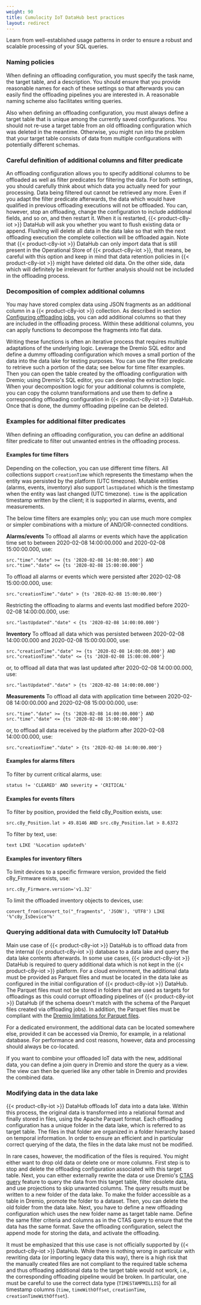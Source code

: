 ```yaml
---
weight: 90
title: Cumulocity IoT DataHub best practices
layout: redirect
---
```


Learn from well-established usage patterns in order to ensure a robust and scalable processing of your SQL queries.

### Naming policies

When defining an offloading configuration, you must specify the task name, the target table, and a description. You should ensure that you provide reasonable names for each of these settings so that afterwards you can easily find the offloading pipelines you are interested in. A reasonable naming scheme also facilitates writing queries.

Also when defining an offloading configuration, you must always define a target table that is unique among the currently saved configurations. You should not re-use a target table from an old offloading configuration which was deleted in the meantime. Otherwise, you might run into the problem that your target table consists of data from multiple configurations with potentially different schemas.

### Careful definition of additional columns and filter predicate

An offloading configuration allows you to specify additional columns to be offloaded as well as filter predicates for filtering the data. For both settings, you should carefully think about which data you actually need for your processing. Data being filtered out cannot be retrieved any more. Even if you adapt the filter predicate afterwards, the data which would have qualified in previous offloading executions will not be offloaded. You can, however, stop an offloading, change the configuration to include additional fields, and so on, and then restart it. When it is restarted, {{< product-c8y-iot >}} DataHub will ask you whether you want to flush existing data or append. Flushing will delete all data in the data lake so that with the next offloading execution the complete collection will be offloaded again. Note that {{< product-c8y-iot >}} DataHub can only import data that is still present in the Operational Store of {{< product-c8y-iot >}}, that means, be careful with this option and keep in mind that data retention policies in {{< product-c8y-iot >}} might have deleted old data. On the other side, data which will definitely be irrelevant for further analysis should not be included in the offloading process.

### Decomposition of complex additional columns

You may have stored complex data using JSON fragments as an additional column in a {{< product-c8y-iot >}} collection. As described in section [Configuring offloading jobs](/datahub/working-with-datahub/#configuring-offloading-jobs), you can add additional columns so that they are included in the offloading process. Within these additional columns, you can apply functions to decompose the fragments into flat data.

Writing these functions is often an iterative process that requires multiple adaptations of the underlying logic. Leverage the Dremio SQL editor and define a dummy offloading configuration which moves a small portion of the data into the data lake for testing purposes. You can use the filter predicate to retrieve such a portion of the data; see below for time filter examples. Then you can open the table created by the offloading configuration with Dremio; using Dremio's SQL editor, you can develop the extraction logic. When your decomposition logic for your additional columns is complete, you can copy the column transformations and use them to define a corresponding offloading configuration in {{< product-c8y-iot >}} DataHub. Once that is done, the dummy offloading pipeline can be deleted.

### Examples for additional filter predicates

When defining an offloading configuration, you can define an additional filter predicate to filter out unwanted entries in the offloading process.

#### Examples for time filters

Depending on the collection, you can use different time filters. All collections support `creationTime` which represents the timestamp when the entity was persisted by the platform (UTC timezone). Mutable entities (alarms, events, inventory) also support `lastUpdated` which is the timestamp when the entity was last changed (UTC timezone). `time` is the application timestamp written by the client; it is supported in alarms, events, and measurements.

The below time filters are examples only; you can use much more complex or simpler combinations with a mixture of AND/OR-connected conditions.

**Alarms/events**
To offload all alarms or events which have the application time set to between 2020-02-08 14:00:00.000 and 2020-02-08 15:00:00.000, use:

```
src."time"."date" >= {ts '2020-02-08 14:00:00.000'} AND
src."time"."date" <= {ts '2020-02-08 15:00:00.000'}
```
To offload all alarms or events which were persisted after 2020-02-08 15:00:00.000, use:

```
src."creationTime"."date" > {ts '2020-02-08 15:00:00.000'}
```
Restricting the offloading to alarms and events last modified before 2020-02-08 14:00:00.000, use:
```
src."lastUpdated"."date" < {ts '2020-02-08 14:00:00.000'}
```
**Inventory**
To offload all data which was persisted between 2020-02-08 14:00:00.000 and 2020-02-08 15:00:00.000, use:
```
src."creationTime"."date" >= {ts '2020-02-08 14:00:00.000'} AND
src."creationTime"."date" <= {ts '2020-02-08 15:00:00.000'}
```
or, to offload all data that was last updated after 2020-02-08 14:00:00.000, use:
```
src."lastUpdated"."date" > {ts '2020-02-08 14:00:00.000'}
```

**Measurements**
To offload all data with application time between 2020-02-08 14:00:00.000 and 2020-02-08 15:00:00.000, use:
```
src."time"."date" >= {ts '2020-02-08 14:00:00.000'} AND
src."time"."date" <= {ts '2020-02-08 15:00:00.000'}
```
or, to offload all data received by the platform after 2020-02-08 14:00:00.000, use:
```
src."creationTime"."date" > {ts '2020-02-08 14:00:00.000'}
```

#### Examples for alarms filters
To filter by current critical alarms, use:
```
status != 'CLEARED' AND severity = 'CRITICAL'
```

#### Examples for events filters
To filter by position, provided the field c8y_Position exists, use:
```
src.c8y_Position.lat > 49.8146 AND src.c8y_Position.lat > 8.6372
```

To filter by text, use:
```
text LIKE '%Location updated%'
```

#### Examples for inventory filters
To limit devices to a specific firmware version, provided the field c8y_Firmware exists, use:
```
src.c8y_Firmware.version='v1.32'
```

To limit the offloaded inventory objects to devices, use:
```
convert_from(convert_to("_fragments", 'JSON'), 'UTF8') LIKE '%"c8y_IsDevice"%'
```

### Querying additional data with Cumulocity IoT DataHub
Main use case of {{< product-c8y-iot >}} DataHub is to offload data from the internal {{< product-c8y-iot >}} database to a data lake and query the data lake contents afterwards. In some use cases, {{< product-c8y-iot >}} DataHub is required to query additional data which is not kept in the {{< product-c8y-iot >}} platform. For a cloud environment, the 
additional data must be provided as Parquet files and must be located in the data lake as configured in the initial configuration of {{< product-c8y-iot >}} DataHub. The Parquet files must not be stored in folders that are used as targets for offloadings as this could corrupt offloading pipelines of {{< product-c8y-iot >}} DataHub (if the schema doesn't match with the schema of the Parquet files created via offloading jobs). In addition, the Parquet files must be compliant with the [Dremio limitations for Parquet files](https://docs.dremio.com/data-formats/parquet-files/).

For a dedicated environment, the additional data can be located somewhere else, provided it can be accessed via Dremio, for example, in a relational database. For performance and cost reasons, however, data and processing should always be co-located.

If you want to combine your offloaded IoT data with the new, additional data, you can define a join query in Dremio and store the query as a view. The view can then be queried like any other table in Dremio and provides the combined data.

### Modifying data in the data lake
{{< product-c8y-iot >}} DataHub offloads IoT data into a data lake. Within this process, the original data is transformed into a relational format and finally stored in files, using the Apache Parquet format. Each offloading configuration has a unique folder in the data lake, which is referred to as target table. The files in that folder are organized in a folder hierarchy based on temporal information. In order to ensure an efficient and in particular correct querying of the data, the files in the data lake must not be modified. 

In rare cases, however, the modification of the files is required. You might either want to drop old data or delete one or more columns. First step is to stop and delete the offloading configuration associated with this target table. Next, you can either externally rewrite the data or use Dremio's [CTAS query](https://docs.dremio.com/software/sql-reference/sql-commands/tables/) feature to query the data from this target table, filter obsolete data, and use projections to skip unwanted columns. The query results must be written to a new folder of the data lake. To make the folder accessible as a table in Dremio, promote the folder to a dataset. Then, you can delete the old folder from the data lake. Next, you have to define a new offloading configuration which uses the new folder name as target table name. Define the same filter criteria and columns as in the CTAS query to ensure that the data has the same format. Save the offloading configuration, select the append mode for storing the data, and activate the offloading.

It must be emphasized that this use case is not officially supported by {{< product-c8y-iot >}} DataHub. While there is nothing wrong in particular with rewriting data (or importing legacy data this way), there is a high risk that the manually created files are not compliant to the required table schema and thus offloading additional data to the target table would not work, i.e., the corresponding offloading pipeline would be broken. In particular, one must be careful to use the correct data type (`TIMESTAMPMILLIS`) for all timestamp columns (`time`, `timeWithOffset`, `creationTime`, `creationTimeWithOffset`).
